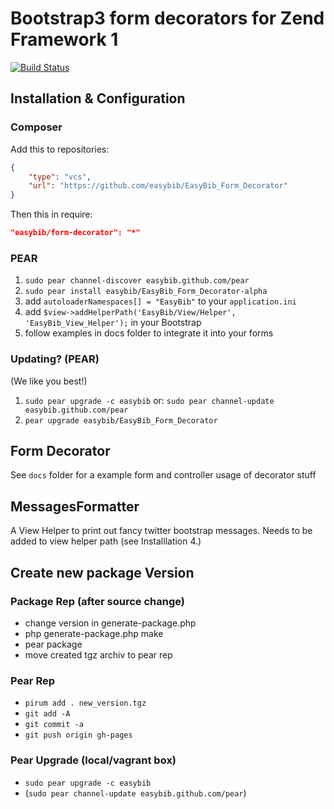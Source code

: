 # Bootstrap3 form decorators for Zend Framework 1

[![Build Status](https://travis-ci.org/easybib/EasyBib_Form_Decorator.png?branch=master)](https://travis-ci.org/easybib/EasyBib_Form_Decorator)

## Installation & Configuration

### Composer

Add this to repositories:

```json
{
    "type": "vcs",
    "url": "https://github.com/easybib/EasyBib_Form_Decorator"
}
```

Then this in require:

```json
"easybib/form-decorator": "*"
```

### PEAR

 1. `sudo pear channel-discover easybib.github.com/pear`
 2. `sudo pear install easybib/EasyBib_Form_Decorator-alpha`
 3. add `autoloaderNamespaces[] = "EasyBib"` to your `application.ini`
 4. add `$view->addHelperPath('EasyBib/View/Helper', 'EasyBib_View_Helper');` 
 	in your Bootstrap
 5. follow examples in docs folder to integrate it into your forms

### Updating? (PEAR)

(We like you best!)

 1. `sudo pear upgrade -c easybib` or: `sudo pear channel-update easybib.github.com/pear`
 2. `pear upgrade easybib/EasyBib_Form_Decorator`

## Form Decorator

See `docs` folder for a example form and controller usage of decorator stuff

## MessagesFormatter

A View Helper to print out fancy twitter bootstrap messages.
Needs to be added to view helper path (see Installlation 4.)

## Create new package Version

### Package Rep (after source change)

 - change version in generate-package.php
 - php generate-package.php make
 - pear package
 - move created tgz archiv to pear rep

### Pear Rep

 - `pirum add . new_version.tgz`
 - `git add -A`
 - `git commit -a`
 - `git push origin gh-pages`

### Pear Upgrade (local/vagrant box)

 - `sudo pear upgrade -c easybib` 
 - (`sudo pear channel-update easybib.github.com/pear`)

